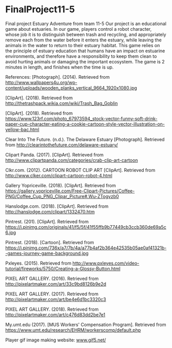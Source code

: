 

# FinalProject11-5
Final project Estuary Adventure from team 11-5
Our project is an educational game about estuaries. In our game, players control a robot character,
whose job it is to distinguish between trash and recycling, and appropriately remove each from the water before it enters the estuary,
while leaving the animals in the water to return to their estuary habitat. This game relies on the principle of estuary education that humans have an impact on estuarine environments, and therefore have a responsibility to keep them clean to avoid hurting animals or damaging the important ecosystem. The game is 2 minutes in length, and finishes when the time is up.

References:
[Photograph]. (2014). Retrieved from http://www.wallpapers4u.org/wp-content/uploads/wooden_planks_vertical_9664_1920x1080.jpg

[ClipArt]. (2018). Retrieved from http://thetrashpack.wikia.com/wiki/Trash_Bag_Goblin

[ClipArt]. (2018). Retrieved from https://www.123rf.com/photo_67973594_stock-vector-funny-soft-drink-paper-cup-character-eating-a-cookie-cartoon-style-vector-illustration-on-yellow-bac.html

Clear Into The Future. (n.d.). The Delaware Estuary [Photograph]. Retrieved from http://clearintothefuture.com/delaware-estuary/

Clipart Panda. (2017). [ClipArt]. Retrieved from http://www.clipartpanda.com/categories/crab-clip-art-cartoon

Clkr.com. (2012). CARTOON ROBOT CLIP ART [ClipArt]. Retrieved from http://www.clker.com/clipart-cartoon-robot-4.html

Gallery Yopriceville. (2018). [ClipArt]. Retrieved from https://gallery.yopriceville.com/Free-Clipart-Pictures/Coffee-PNG/Coffee_Cup_PNG_Clipar_Picture#.Wu-ZTogvzb0

Hanslodge.com. (2018). [ClipArt]. Retrieved from http://hanslodge.com/clipart/1332470.htm

Pintrest. (201). [ClipArt]. Retrieved from https://i.pinimg.com/originals/41/f5/5f/41f55ffb9b77449cb3ccb360de69a5c6.jpg

Pintrest. (2018). [Cartoon]. Retrieved from https://i.pinimg.com/736x/a7/7b/4a/a77b4af2b364e42535b05ae0af41321b--games-journey-game-background.jpg

Pxleyes. (2015). Retrieved from http://www.pxleyes.com/video-tutorial/fireworks/5750/Creating-a-Glossy-Button.html

PIXEL ART GALLERY. (2016). Retrieved from http://pixelartmaker.com/art/33c9bd8126b9e2d

PIXEL ART GALLERY. (2017). Retrieved from http://pixelartmaker.com/art/be4e6d1bc3320c3

PIXEL ART GALLERY. (2018). Retrieved from http://pixelartmaker.com/art/c476d83dd2be7e1

My.umt.edu (2017). [MUS Workers' Compensation Program]. Retrieved from https://www.umt.edu/research/EHRM/workerscomp/default.php

Player gif image making website: www.gif5.net/

